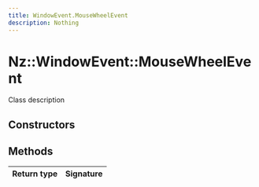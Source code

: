 ```yaml
---
title: WindowEvent.MouseWheelEvent
description: Nothing
---
```


# Nz::WindowEvent::MouseWheelEvent

Class description

## Constructors


## Methods

| Return type | Signature |
| ----------- | --------- |
